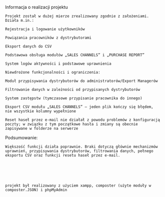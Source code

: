 Informacja o realizacji projektu

    Projekt został w dużej mierze zrealizowany zgodnie z założeniami. Działa m.in.:

    Rejestracja i logowanie użytkowników

    Powiązania pracowników z dystrybutorami

    Eksport danych do CSV

    Podstawowa obsługa modułów „SALES CHANNELS” i „PURCHASE REPORT”

    System logów aktywności i podstawowe uprawnienia

    Niewdrożone funkcjonalności i ograniczenia:

    Moduł przypisywania dystrybutorów do administratorów/Export Managerów

    Filtrowanie danych w zależności od przypisanych dystrybutorów

    System zastępstw (tymczasowe przypisanie pracownika do innego)

    Eksport CSV modułu „SALES CHANNELS” – jeden plik kończy się błędem, nie wszystkie kolumny wypełnione

    Reset haseł przez e-mail nie działał z powodu problemów z konfiguracją poczty; w związku z tym początkowe hasła i zmiany są obecnie zapisywane w folderze na serwerze

Podsumowanie:

    Większość funkcji działa poprawnie. Braki dotyczą głównie mechanizmów uprawnień, przypisywania dystrybutorów, filtrowania danych, pełnego eksportu CSV oraz funkcji resetu haseł przez e-mail.





                                                                                                                                                projekt był realizowany z użyciem xampp, composter (użyte moduły w composter.JSON) i phpMyAdmin
